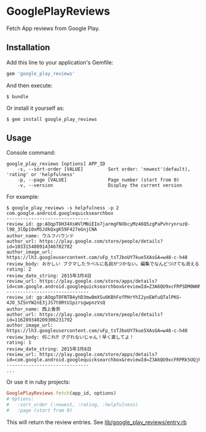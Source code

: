 # GooglePlayReviews

Fetch App reviews from Google Play.

## Installation

Add this line to your application's Gemfile:

```ruby
gem 'google_play_reviews'
```

And then execute:

    $ bundle

Or install it yourself as:

    $ gem install google_play_reviews

## Usage

Console command:

    google_play_reviews [options] APP_ID
        -s, --sort-order [VALUE]         Sort order: 'newest'(default), 'rating' or 'helpfulness'
        -p, --page [VALUE]               Page number (start from 0)
        -v, --version                    Display the current version

For example:

    $ google_play_reviews -s helpfulness -p 2 com.google.android.googlequicksearchbox
    ------------------------------
    review_id: gp:AOqpTOH34XsWVlMNiEIo7jarmgFNXbcyMz46Q5zgPaPvhrynruzQ-l98_3lOp10xMSJdkQxgK59F427eGnjCNA
    author_name: ウルフハウンド
    author_url: https://play.google.com/store/people/details?id=103315480914346702702
    author_image_url: https://lh3.googleusercontent.com/uFp_tsTJboUY7kue5XAsGA=w48-c-h48
    review_body: おかしい ブクマしたラベルに名前がつかない。編集でなんどつけても消える
    rating: 2
    review_date_string: 2015年3月4日
    review_url: https://play.google.com/store/apps/details?id=com.google.android.googlequicksearchbox&reviewId=Z3A6QU9xcFRPSDM0WHNXVmxNTmlFSW83amFybWdGTlhiY3lNejQ2UTV6Z1BhUHZocnlucnV6US1sOThfM2xPcDEweE1TSmRrUXhnSzU5RjQyN2VHbmpDTkE
    ------------------------------
    review_id: gp:AOqpTOFNTB4yhD3mw8mXSu6KBhFofPHrYhI2yoEWfuQTalPKG-4JO_5ZSnYW2nE3jJS7t0RtU1pzrsgwpnzVsQ
    author_name: 西上香奈
    author_url: https://play.google.com/store/people/details?id=116289340209306231792
    author_image_url: https://lh3.googleusercontent.com/uFp_tsTJboUY7kue5XAsGA=w48-c-h48
    review_body: 何これ⁉ ググれないじゃん！早く直してよ！
    rating: 1
    review_date_string: 2015年3月6日
    review_url: https://play.google.com/store/apps/details?id=com.google.android.googlequicksearchbox&reviewId=Z3A6QU9xcFRPRk5UQjR5aEQzbXc4bVhTdTZLQmhGb2ZQSHJZaEkyeW9FV2Z1UVRhbFBLRy00Sk9fNVpTbllXMm5FM2pKUzd0MFJ0VTFwenJzZ3dwbnpWc1E
    ------------------------------
    ...

Or use it in ruby projects:

```ruby
GooglePlayReviews.fetch(app_id, options)
# Options:
#   :sort_order (:newest, :rating, :helpfulness)
#   :page (start from 0)
```

This will return the review entries. See [lib/google_play_reviews/entry.rb](lib/google_play_reviews/entry.rb)
